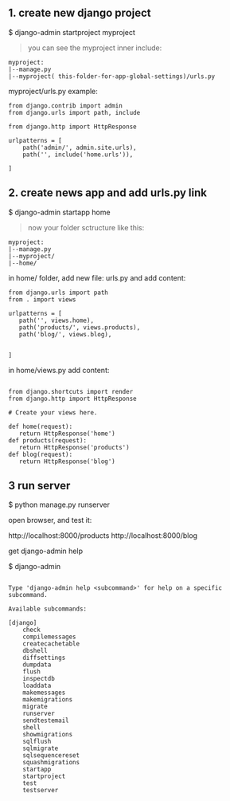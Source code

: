 ## 1. create new django project
$ django-admin startproject myproject
> you can see the myproject inner include:
```
myproject:
|--manage.py 
|--myproject( this-folder-for-app-global-settings)/urls.py

```
myproject/urls.py example:

```
from django.contrib import admin
from django.urls import path, include

from django.http import HttpResponse

urlpatterns = [
    path('admin/', admin.site.urls),
    path('', include('home.urls')),
  
]

```

## 2. create news app and add urls.py link

$ django-admin startapp home

> now your folder sctructure like this: 

```
myproject:
|--manage.py 
|--myproject/
|--home/

```

 in home/ folder, add new file: urls.py and add content:
 
 ```
from django.urls import path
from . import views

urlpatterns = [
    path('', views.home),
    path('products/', views.products),
    path('blog/', views.blog),
   
    
]
 
 ```
 
 in home/views.py add content:
 
 
 ```
 
 from django.shortcuts import render
from django.http import HttpResponse

# Create your views here.

def home(request):
    return HttpResponse('home')
def products(request):
    return HttpResponse('products')
def blog(request):
    return HttpResponse('blog')
 
 ```

## 3 run server

$ python manage.py runserver

open browser, and test it:

http://localhost:8000/products
http://localhost:8000/blog

get django-admin help

$ django-admin

```

Type 'django-admin help <subcommand>' for help on a specific subcommand.

Available subcommands:

[django]
    check
    compilemessages
    createcachetable
    dbshell
    diffsettings
    dumpdata
    flush
    inspectdb
    loaddata
    makemessages
    makemigrations
    migrate
    runserver
    sendtestemail
    shell
    showmigrations
    sqlflush
    sqlmigrate
    sqlsequencereset
    squashmigrations
    startapp
    startproject
    test
    testserver

```
